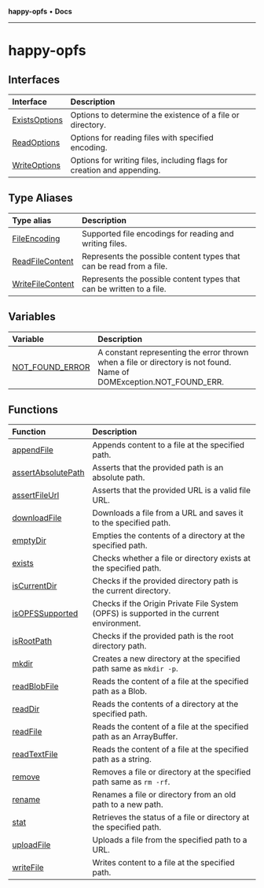 **happy-opfs** • **Docs**

***

# happy-opfs

## Interfaces

| Interface | Description |
| :------ | :------ |
| [ExistsOptions](interfaces/ExistsOptions.md) | Options to determine the existence of a file or directory. |
| [ReadOptions](interfaces/ReadOptions.md) | Options for reading files with specified encoding. |
| [WriteOptions](interfaces/WriteOptions.md) | Options for writing files, including flags for creation and appending. |

## Type Aliases

| Type alias | Description |
| :------ | :------ |
| [FileEncoding](type-aliases/FileEncoding.md) | Supported file encodings for reading and writing files. |
| [ReadFileContent](type-aliases/ReadFileContent.md) | Represents the possible content types that can be read from a file. |
| [WriteFileContent](type-aliases/WriteFileContent.md) | Represents the possible content types that can be written to a file. |

## Variables

| Variable | Description |
| :------ | :------ |
| [NOT\_FOUND\_ERROR](variables/NOT_FOUND_ERROR.md) | A constant representing the error thrown when a file or directory is not found. Name of DOMException.NOT_FOUND_ERR. |

## Functions

| Function | Description |
| :------ | :------ |
| [appendFile](functions/appendFile.md) | Appends content to a file at the specified path. |
| [assertAbsolutePath](functions/assertAbsolutePath.md) | Asserts that the provided path is an absolute path. |
| [assertFileUrl](functions/assertFileUrl.md) | Asserts that the provided URL is a valid file URL. |
| [downloadFile](functions/downloadFile.md) | Downloads a file from a URL and saves it to the specified path. |
| [emptyDir](functions/emptyDir.md) | Empties the contents of a directory at the specified path. |
| [exists](functions/exists.md) | Checks whether a file or directory exists at the specified path. |
| [isCurrentDir](functions/isCurrentDir.md) | Checks if the provided directory path is the current directory. |
| [isOPFSSupported](functions/isOPFSSupported.md) | Checks if the Origin Private File System (OPFS) is supported in the current environment. |
| [isRootPath](functions/isRootPath.md) | Checks if the provided path is the root directory path. |
| [mkdir](functions/mkdir.md) | Creates a new directory at the specified path same as `mkdir -p`. |
| [readBlobFile](functions/readBlobFile.md) | Reads the content of a file at the specified path as a Blob. |
| [readDir](functions/readDir.md) | Reads the contents of a directory at the specified path. |
| [readFile](functions/readFile.md) | Reads the content of a file at the specified path as an ArrayBuffer. |
| [readTextFile](functions/readTextFile.md) | Reads the content of a file at the specified path as a string. |
| [remove](functions/remove.md) | Removes a file or directory at the specified path same as `rm -rf`. |
| [rename](functions/rename.md) | Renames a file or directory from an old path to a new path. |
| [stat](functions/stat.md) | Retrieves the status of a file or directory at the specified path. |
| [uploadFile](functions/uploadFile.md) | Uploads a file from the specified path to a URL. |
| [writeFile](functions/writeFile.md) | Writes content to a file at the specified path. |
